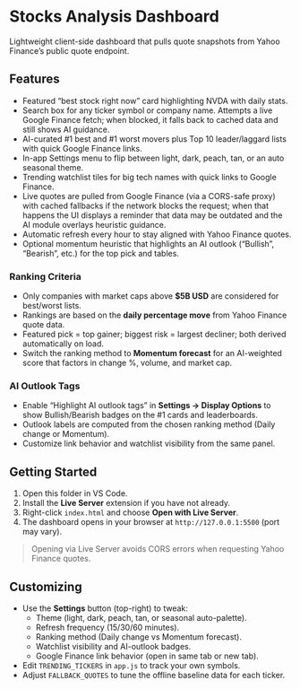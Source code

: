 # Stocks Analysis Dashboard

Lightweight client-side dashboard that pulls quote snapshots from Yahoo Finance’s public quote endpoint.

## Features

- Featured “best stock right now” card highlighting NVDA with daily stats.
- Search box for any ticker symbol or company name. Attempts a live Google Finance fetch; when blocked, it falls back to cached data and still shows AI guidance.
- AI-curated #1 best and #1 worst movers plus Top 10 leader/laggard lists with quick Google Finance links.
- In-app Settings menu to flip between light, dark, peach, tan, or an auto seasonal theme.
- Trending watchlist tiles for big tech names with quick links to Google Finance.
- Live quotes are pulled from Google Finance (via a CORS-safe proxy) with cached fallbacks if the network blocks the request; when that happens the UI displays a reminder that data may be outdated and the AI module overlays heuristic guidance.
- Automatic refresh every hour to stay aligned with Yahoo Finance quotes.
- Optional momentum heuristic that highlights an AI outlook (“Bullish”, “Bearish”, etc.) for the top pick and tables.

### Ranking Criteria

- Only companies with market caps above **$5B USD** are considered for best/worst lists.
- Rankings are based on the **daily percentage move** from Yahoo Finance quote data.
- Featured pick = top gainer; biggest risk = largest decliner; both derived automatically on load.
- Switch the ranking method to **Momentum forecast** for an AI-weighted score that factors in change %, volume, and market cap.

### AI Outlook Tags

- Enable “Highlight AI outlook tags” in **Settings → Display Options** to show Bullish/Bearish badges on the #1 cards and leaderboards.
- Outlook labels are computed from the chosen ranking method (Daily change or Momentum).
- Customize link behavior and watchlist visibility from the same panel.

## Getting Started

1. Open this folder in VS Code.
2. Install the **Live Server** extension if you have not already.
3. Right-click `index.html` and choose **Open with Live Server**.
4. The dashboard opens in your browser at `http://127.0.0.1:5500` (port may vary).

> Opening via Live Server avoids CORS errors when requesting Yahoo Finance quotes.

## Customizing

- Use the **Settings** button (top-right) to tweak:
  - Theme (light, dark, peach, tan, or seasonal auto-palette).
  - Refresh frequency (15/30/60 minutes).
  - Ranking method (Daily change vs Momentum forecast).
  - Watchlist visibility and AI-outlook badges.
  - Google Finance link behavior (open in same tab or new tab).
- Edit `TRENDING_TICKERS` in `app.js` to track your own symbols.
- Adjust `FALLBACK_QUOTES` to tune the offline baseline data for each ticker.
